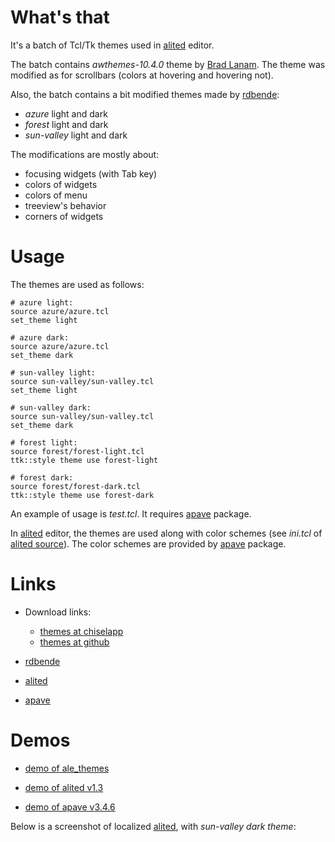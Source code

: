 # What's that

It's a batch of Tcl/Tk themes used in [alited](https://aplsimple.github.io/en/tcl/alited) editor.

The batch contains *awthemes-10.4.0* theme by [Brad Lanam](https://wiki.tcl-lang.org/page/bll). The theme was modified as for scrollbars (colors at hovering and hovering not).

Also, the batch contains a bit modified themes made by [rdbende](https://github.com/rdbende):

  * *azure* light and dark
  * *forest* light and dark
  * *sun-valley* light and dark

The modifications are mostly about:

  * focusing widgets (with Tab key)
  * colors of widgets
  * colors of menu
  * treeview's behavior
  * corners of widgets

# Usage

The themes are used as follows:

    # azure light:
    source azure/azure.tcl
    set_theme light

    # azure dark:
    source azure/azure.tcl
    set_theme dark

    # sun-valley light:
    source sun-valley/sun-valley.tcl
    set_theme light

    # sun-valley dark:
    source sun-valley/sun-valley.tcl
    set_theme dark

    # forest light:
    source forest/forest-light.tcl
    ttk::style theme use forest-light

    # forest dark:
    source forest/forest-dark.tcl
    ttk::style theme use forest-dark

An example of usage is *test.tcl*. It requires [apave](https://aplsimple.github.io/en/tcl/pave) package.

In [alited](https://aplsimple.github.io/en/tcl/alited) editor, the themes are used along with color schemes (see *ini.tcl* of [alited source](https://github.com/aplsimple/alited)). The color schemes are provided by [apave](https://aplsimple.github.io/en/tcl/pave) package.

# Links

  * Download links:

      * [themes at chiselapp](https://chiselapp.com/user/aplsimple/repository/ale_themes/download)
      * [themes at github](https://github.com/aplsimple/ale_themes)

  * [rdbende](https://github.com/rdbende)

  * [alited](https://aplsimple.github.io/en/tcl/alited)

  * [apave](https://aplsimple.github.io/en/tcl/pave)

# Demos

  * [demo of ale_themes](https://github.com/aplsimple/ale_themes/releases/download/ale_themes-1.0/ale_themes.mp4)

  * [demo of alited v1.3](https://github.com/aplsimple/alited/releases/download/6.Themes_alited-1.3/6.Themes_alited-1.3-dark.mp4)

  * [demo of apave v3.4.6](https://github.com/aplsimple/pave/releases/download/apave-theming.3.4.6/apave-theming.3.4.6.mp4)

Below is a screenshot of localized [alited](https://aplsimple.github.io/en/tcl/alited), with *sun-valley dark theme*:

<img src="https://aplsimple.github.io/en/tcl/alited/files/alited-ru.png" class="media" alt="">
